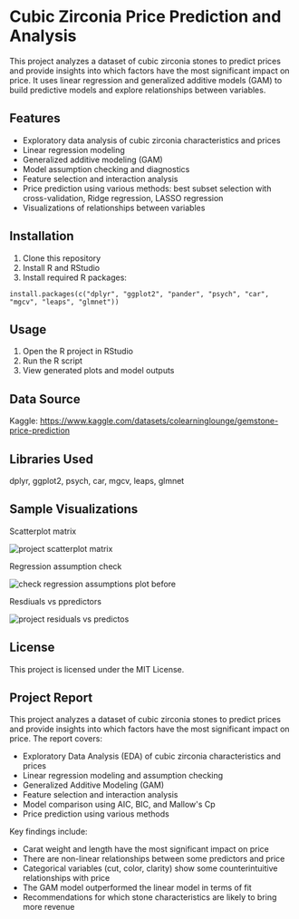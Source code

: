 # Cubic Zirconia Price Prediction and Analysis
This project analyzes a dataset of cubic zirconia stones to predict prices and provide insights into which factors have the most significant impact on price. It uses linear regression and generalized additive models (GAM) to build predictive models and explore relationships between variables.
## Features
* Exploratory data analysis of cubic zirconia characteristics and prices
* Linear regression modeling
* Generalized additive modeling (GAM)
* Model assumption checking and diagnostics
* Feature selection and interaction analysis
* Price prediction using various methods: best subset selection with cross-validation, Ridge regression, LASSO regression
* Visualizations of relationships between variables
## Installation
1. Clone this repository
2. Install R and RStudio
3. Install required R packages:
```
install.packages(c("dplyr", "ggplot2", "pander", "psych", "car", "mgcv", "leaps", "glmnet"))
```
## Usage
1. Open the R project in RStudio
2. Run the R script
3. View generated plots and model outputs
## Data Source
Kaggle: https://www.kaggle.com/datasets/colearninglounge/gemstone-price-prediction
## Libraries Used
dplyr, ggplot2, psych, car, mgcv, leaps, glmnet
## Sample Visualizations
Scatterplot matrix

![project scatterplot matrix](https://github.com/user-attachments/assets/e50e07cc-a7b8-4b05-a7be-970cb50b6075)

Regression assumption check

![check regression assumptions plot before](https://github.com/user-attachments/assets/9fd0dc4d-2627-44e7-b695-cc663e89164b)

Resdiuals vs ppredictors

![project residuals vs predictos](https://github.com/user-attachments/assets/c48d0a33-3b38-4504-9333-c751777690e8)

## License
This project is licensed under the MIT License.

## Project Report
This project analyzes a dataset of cubic zirconia stones to predict prices and provide insights into which factors have the most significant impact on price. The report covers:
* Exploratory Data Analysis (EDA) of cubic zirconia characteristics and prices
* Linear regression modeling and assumption checking
* Generalized Additive Modeling (GAM)
* Feature selection and interaction analysis
* Model comparison using AIC, BIC, and Mallow's Cp
* Price prediction using various methods

Key findings include:
* Carat weight and length have the most significant impact on price
* There are non-linear relationships between some predictors and price
* Categorical variables (cut, color, clarity) show some counterintuitive relationships with price
* The GAM model outperformed the linear model in terms of fit
* Recommendations for which stone characteristics are likely to bring more revenue
